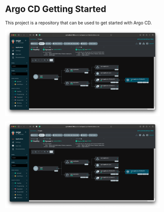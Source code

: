 # Argo CD Getting Started

This project is a repository that can be used to get started with Argo CD.

![Replicas=3](images/replicas-1.png)

![Replicas=1](images/replicas-1.png)
